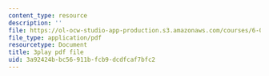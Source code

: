 ```yaml
---
content_type: resource
description: ''
file: https://ol-ocw-studio-app-production.s3.amazonaws.com/courses/6-01sc-introduction-to-electrical-engineering-and-computer-science-i-spring-2011/3a92424bbc56911bfcb9dcdfcaf7bfc2_QleELaAfTd4.pdf
file_type: application/pdf
resourcetype: Document
title: 3play pdf file
uid: 3a92424b-bc56-911b-fcb9-dcdfcaf7bfc2
---
```

